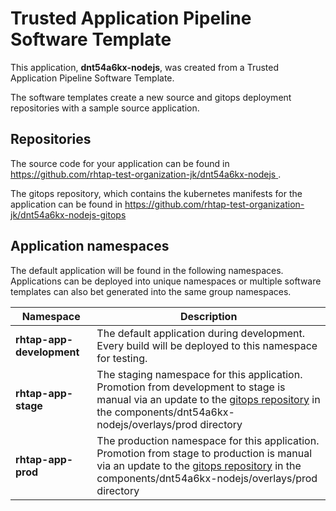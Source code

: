 # Trusted Application Pipeline Software Template

This application, **dnt54a6kx-nodejs**, was created from a Trusted Application Pipeline Software Template.

The software templates create a new source and gitops deployment repositories with a sample source application. 

## Repositories

The source code for your application can be found in [https://github.com/rhtap-test-organization-jk/dnt54a6kx-nodejs ](https://github.com/rhtap-test-organization-jk/dnt54a6kx-nodejs ).
 
The gitops repository, which contains the kubernetes manifests for the application can be found in 
[https://github.com/rhtap-test-organization-jk/dnt54a6kx-nodejs-gitops ](https://github.com/rhtap-test-organization-jk/dnt54a6kx-nodejs-gitops ) 

## Application namespaces 

The default application will be found in the following namespaces. Applications can be deployed into unique namespaces or multiple software templates can also bet generated into the same group namespaces.  

|  Namespace   |  Description   |  
| -------- | -------- |   
| **rhtap-app-development** | The default application during development. Every build will be deployed to this namespace for testing. | 
| **rhtap-app-stage** | The staging namespace for this application. Promotion from development to stage is manual via an update to the [gitops repository](https://github.com/rhtap-test-organization-jk/dnt54a6kx-nodejs-gitops ) in the components/dnt54a6kx-nodejs/overlays/prod directory |  
| **rhtap-app-prod** | The production namespace for this application. Promotion from stage to production is manual via an update to the [gitops repository](https://github.com/rhtap-test-organization-jk/dnt54a6kx-nodejs-gitops ) in the components/dnt54a6kx-nodejs/overlays/prod directory | 